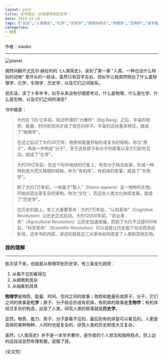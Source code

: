 ```yaml
---
layout: post
title: 读书笔记：从物理学到历史学
date: 2019-12-28
tags: ["日志","人类简史","化学","历史学","感想与观点","物理学","生物学","读书笔记"]
categories:
- 随笔
---
```


作者：xiaobo

* * *

![planet](planet.png "planet")

偶然间翻开尤瓦尔·赫拉利的《人类简史》，读到了第一章 "人类，一种也没什么特别的动物" 里开头的一段话，虽然只有百字左右，但似乎让我突然明白了什么是物理学、化学、生物学、历史学，以及它们之间联系。

说实话，读了十多年书，似乎从来没有仔细思考过，什么是物理、什么是化学、什么是生物、以及它们之间的演变?

书中摘录：

> 大约在 135 亿年前，经过所谓的"大爆炸"（Big Bang）之后，宇宙的物质、能量、时间和空间才成了现在的样子。宇宙的这些基本特征，就成了"物理学"。
> 
>   在这之后过了大约30万年，物质和能量开始形成复杂的结构，称为"原子"，再进一步构成"分子"。至于这些原子和分子的故事以及它们如何互动，就成了"化学"。
> 
>   大约38亿年前，在这个叫作地球的行星上，有些分子结合起来，形成一种特别庞大而又精细的结构，称为"有机体"。有机体的故事，就成了"生物学"。
> 
>   到了大约7万年前，一些属于"智人"（Homo sapiens）这一物种的生物，开始创造出更复杂的架构，称为"文化"。而这些人类文化继续发展，就成了"历史学"。
> 
>   在历史的路上，有三大重要革命：大约7万年前，"认知革命"（Cognitive Revolution）让历史正式启动。大约12000年前，"农业革命"（Agricultural Revolution）让历史加速发展。而到了大约不过是500年前，"科学革命"（Scientific Revolution）可以说是让历史画下句点而另创新局。这本书的内容，讲述的就是这三大革命如何改变了人类和其他生物。

### 我的理解

* * *

依次读下来，也就是从物理学到历史学，有三条变化趋势：
1. 从看不见到看得见
2. 从细微到庞杂
3. 从抽象到具体

**物理学**是物质、能量、时间、空间之间的故事；物质和能量形成原子、分子、它们之间的故事是**化学**；原子、分子结合形成有机体，有机体的故事是**生物学**；有机体经过复杂的构造，出现了人类，研究人类的故事就是**历史学**。

显然，物质、能力、原子、分子是看不见的，最后到有机体是可以看见的。人更是具体的某种物种，人同时也是复杂的，研究人类的历史即庞大又复杂。

虽然，《人类简史》并不是一本学术著作，是作者的个人想法和独特观点，但上边的这段话显然有理有据，说服了我。

(全文完)